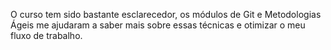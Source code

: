 O curso tem sido bastante esclarecedor, os módulos de Git e Metodologias Ágeis me ajudaram a saber mais sobre essas técnicas e otimizar o meu fluxo de trabalho.